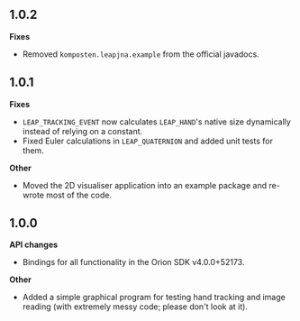 ## 1.0.2
**Fixes**
- Removed `komposten.leapjna.example` from the official javadocs.


## 1.0.1
**Fixes**
- `LEAP_TRACKING_EVENT` now calculates `LEAP_HAND`'s native size dynamically instead of relying on a constant.
- Fixed Euler calculations in `LEAP_QUATERNION` and added unit tests for them.

**Other**
- Moved the 2D visualiser application into an example package and re-wrote most of the code.

## 1.0.0
**API changes**
- Bindings for all functionality in the Orion SDK v4.0.0+52173.

**Other**
- Added a simple graphical program for testing hand tracking and image reading (with extremely messy code; please don't look at it).
